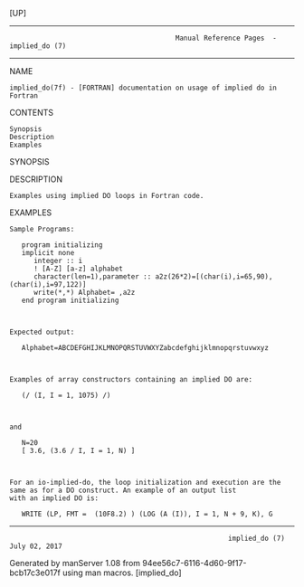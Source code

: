 [UP]

-----------------------------------------------------------------------------------------------------------------------------------
                                             Manual Reference Pages  - implied_do (7)
-----------------------------------------------------------------------------------------------------------------------------------
                                                                 
NAME

    implied_do(7f) - [FORTRAN] documentation on usage of implied do in Fortran

CONTENTS

    Synopsis
    Description
    Examples

SYNOPSIS




DESCRIPTION

    Examples using implied DO loops in Fortran code.

EXAMPLES

    Sample Programs:

       program initializing
       implicit none
          integer :: i
          ! [A-Z] [a-z] alphabet
          character(len=1),parameter :: a2z(26*2)=[(char(i),i=65,90),(char(i),i=97,122)]
          write(*,*) Alphabet= ,a2z
       end program initializing



    Expected output:

       Alphabet=ABCDEFGHIJKLMNOPQRSTUVWXYZabcdefghijklmnopqrstuvwxyz



    Examples of array constructors containing an implied DO are:

       (/ (I, I = 1, 1075) /)



    and

       N=20
       [ 3.6, (3.6 / I, I = 1, N) ]



    For an io-implied-do, the loop initialization and execution are the same as for a DO construct. An example of an output list
    with an implied DO is:

       WRITE (LP, FMT =  (10F8.2) ) (LOG (A (I)), I = 1, N + 9, K), G



-----------------------------------------------------------------------------------------------------------------------------------

                                                          implied_do (7)                                              July 02, 2017

Generated by manServer 1.08 from 94ee56c7-6116-4d60-9f17-bcb17c3e017f using man macros.
                                                           [implied_do]
